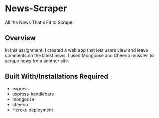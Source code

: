 # News-Scraper
All the News That's Fit to Scrape

## Overview
In this assignment, I created a web app that lets users view and leave comments on the latest news. I used Mongoose and Cheerio muscles to scrape news from another site.

## Built With/Installations Required

* express
* express-handlebars
* mongoose
* cheerio
* Heroku deployment
